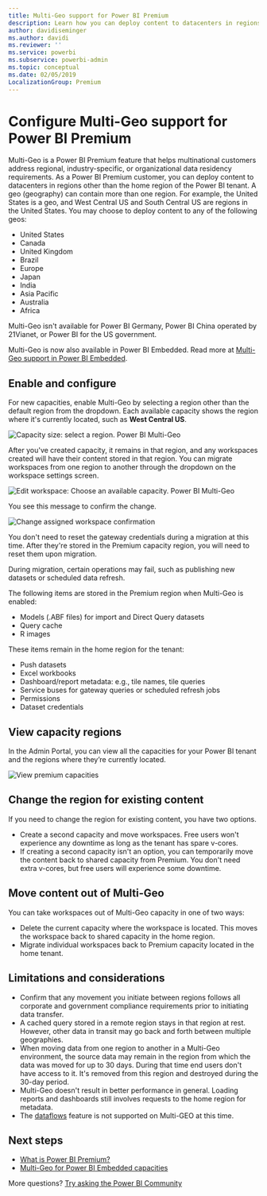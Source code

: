 ```yaml
---
title: Multi-Geo support for Power BI Premium
description: Learn how you can deploy content to datacenters in regions other than the home region of the Power BI tenant.  
author: davidiseminger
ms.author: davidi
ms.reviewer: ''
ms.service: powerbi
ms.subservice: powerbi-admin
ms.topic: conceptual
ms.date: 02/05/2019
LocalizationGroup: Premium 
---
```


# Configure Multi-Geo support for Power BI Premium

Multi-Geo is a Power BI Premium feature that helps multinational customers address regional, industry-specific, or organizational data residency requirements. As a Power BI Premium customer, you can deploy content to datacenters in regions other than the home region of the Power BI tenant. A geo (geography) can contain more than one region. For example, the United States is a geo, and West Central US and South Central US are regions in the United States. You may choose to deploy content to any of the following geos:

- United States
- Canada
- United Kingdom
- Brazil
- Europe
- Japan
- India
- Asia Pacific
- Australia
- Africa

Multi-Geo isn't available for Power BI Germany, Power BI China operated by 21Vianet, or Power BI for the US government.

Multi-Geo is now also available in Power BI Embedded. Read more at [Multi-Geo support in Power BI Embedded](developer/embedded-multi-geo.md).

## Enable and configure

For new capacities, enable Multi-Geo by selecting a region other than the default region from the dropdown.  Each available capacity shows the region where it's currently located, such as **West Central US**.

![Capacity size: select a region. Power BI Multi-Geo](media/service-admin-premium-multi-geo/power-bi-multi-geo-capacity-size.png)

After you've created capacity, it remains in that region, and any workspaces created will have their content stored in that region. You can migrate workspaces from one region to another through the dropdown on the workspace settings screen.

![Edit workspace: Choose an available capacity. Power BI Multi-Geo](media/service-admin-premium-multi-geo/power-bi-multi-geo-edit-workspace.png)

You see this message to confirm the change.

![Change assigned workspace confirmation](media/service-admin-premium-multi-geo/power-bi-multi-geo-change-assigned-workspace-capacity.png)

You don't need to reset the gateway credentials during a migration at this time.  After they're stored in the Premium capacity region, you will need to reset them upon migration.

During migration, certain operations may fail, such as publishing new datasets or scheduled data refresh.  

The following items are stored in the Premium region when Multi-Geo is enabled:

- Models (.ABF files) for import and Direct Query datasets
- Query cache
- R images

These items remain in the home region for the tenant:

- Push datasets
- Excel workbooks
- Dashboard/report metadata: e.g., tile names, tile queries
- Service buses for gateway queries or scheduled refresh jobs
- Permissions
- Dataset credentials

## View capacity regions

In the Admin Portal, you can view all the capacities for your Power BI tenant and the regions where they’re currently located.

![View premium capacities](media/service-admin-premium-multi-geo/power-bi-multi-geo-premium-capacities.png) 

## Change the region for existing content

If you need to change the region for existing content, you have two options.

- Create a second capacity and move workspaces. Free users won't experience any downtime as long as the tenant has spare v-cores.
- If creating a second capacity isn't an option, you can temporarily move the content back to shared capacity from Premium. You don't need extra v-cores, but free users will experience some downtime.

## Move content out of Multi-Geo  

You can take workspaces out of Multi-Geo capacity in one of two ways:

- Delete the current capacity where the workspace is located.  This moves the workspace back to shared capacity in the home region.
- Migrate individual workspaces back to Premium capacity located in the home tenant.

## Limitations and considerations

- Confirm that any movement you initiate between regions follows all corporate and government compliance requirements prior to initiating data transfer.
- A cached query stored in a remote region stays in that region at rest. However, other data in transit may go back and forth between multiple geographies.
- When moving data from one region to another in a Multi-Geo environment, the source data may remain in the region from which the data was moved for up to 30 days. During that time end users don't have access to it. It's removed from this region and destroyed during the 30-day period.
- Multi-Geo doesn't result in better performance in general. Loading reports and dashboards still involves requests to the home region for metadata.
- The [dataflows](service-dataflows-overview.md) feature is not supported on Multi-GEO at this time.

## Next steps

- [What is Power BI Premium?](service-premium-what-is.md)
- [Multi-Geo for Power BI Embedded capacities](developer/embedded-multi-geo.md)

More questions? [Try asking the Power BI Community](https://community.powerbi.com/)
